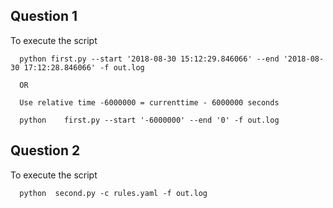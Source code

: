 ## Question 1

To execute the script




      python first.py --start '2018-08-30 15:12:29.846066' --end '2018-08-30 17:12:28.846066' -f out.log

      OR

      Use relative time -6000000 = currenttime - 6000000 seconds

      python    first.py --start '-6000000' --end '0' -f out.log


## Question 2

To execute the script

      python  second.py -c rules.yaml -f out.log


